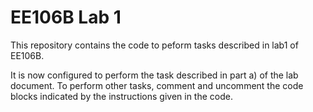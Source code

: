 # EE106B Lab 1

This repository contains the code to peform tasks described in lab1 of EE106B. 

It is now configured to perform the task described in part a) of the lab document. To perform other tasks, comment and uncomment the code blocks indicated by the instructions given in the code.
